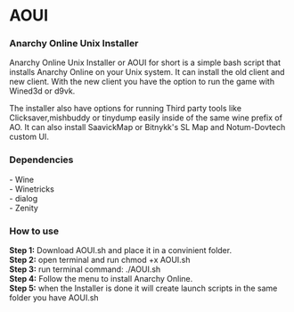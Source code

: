 # AOUI
<h3>Anarchy Online Unix Installer</h3>

Anarchy Online Unix Installer or AOUI for short is a simple bash script that installs Anarchy Online on your Unix system.
It can install the old client and new client. With the new client you have the option to run the game with Wined3d or d9vk.

The installer also have options for running Third party tools like Clicksaver,mishbuddy or tinydump easily inside of the same wine prefix of AO.
It can also install SaavickMap or Bitnykk's SL Map and Notum-Dovtech custom UI.

<h3>Dependencies</h3>
- Wine<br>
- Winetricks<br>
- dialog<br>
- Zenity


<h3>How to use</h3>
  <b>Step 1:</b> Download AOUI.sh and place it in a convinient folder.<br>
  <b>Step 2:</b> open terminal and run chmod +x AOUI.sh<br>
  <b>Step 3:</b> run terminal command: ./AOUI.sh<br>
  <b>Step 4:</b> Follow the menu to install Anarchy Online.<br>
  <b>Step 5:</b> when the Installer is done it will create launch scripts in the same folder you have AOUI.sh<br>
